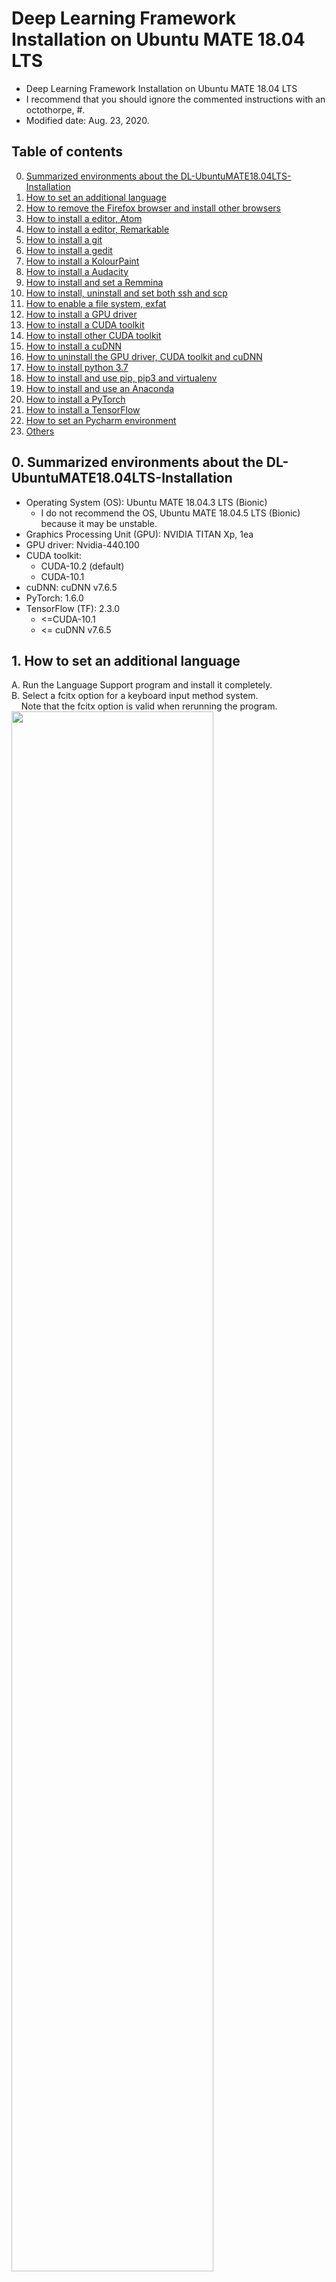 # Deep Learning Framework Installation on Ubuntu MATE 18.04 LTS
- Deep Learning Framework Installation on Ubuntu MATE 18.04 LTS
- I recommend that you should ignore the commented instructions with an octothorpe, #.
- Modified date: Aug. 23, 2020.

## Table of contents
0.  [Summarized environments about the DL-UbuntuMATE18.04LTS-Installation](#envs)
1.  [How to set an additional language](#language)
2.  [How to remove the Firefox browser and install other browsers](#web_browser)
3.  [How to install a editor, Atom](#Atom)
4.  [How to install a editor, Remarkable](#Remarkable)
5.  [How to install a git](#git)
6.  [How to install a gedit](#gedit)
7.  [How to install a KolourPaint](#KolourPaint)
8.  [How to install a Audacity](#Audacity)
9.  [How to install and set a Remmina](#remmina)
10.  [How to install, uninstall and set both ssh and scp](#ssh_scp)
11.  [How to enable a file system, exfat](#exfat)
12.  [How to install a GPU driver](#gpu_driver)
13.  [How to install a CUDA toolkit](#cuda_toolkit)
14.  [How to install other CUDA toolkit](#cuda_toolkit_other)
15.  [How to install a cuDNN](#cudnn)
16.  [How to uninstall the GPU driver, CUDA toolkit and cuDNN](#uninstall_CUDAs)
17. [How to install python 3.7](#python3.7)
18. [How to install and use pip, pip3 and virtualenv](#pip_virtualenv)
19. [How to install and use an Anaconda](#conda)
20. [How to install a PyTorch](#pytorch)
21. [How to install a TensorFlow](#tensorflow)
22. [How to set an Pycharm environment](#pycharm)
23. [Others](#others)


## 0. Summarized environments about the DL-UbuntuMATE18.04LTS-Installation <a name="envs"></a>
- Operating System (OS): Ubuntu MATE 18.04.3 LTS (Bionic)
    - I do not recommend the OS, Ubuntu MATE 18.04.5 LTS (Bionic) because it may be unstable.
- Graphics Processing Unit (GPU): NVIDIA TITAN Xp, 1ea
- GPU driver: Nvidia-440.100
- CUDA toolkit:
    - CUDA-10.2 (default)
    - CUDA-10.1
- cuDNN: cuDNN v7.6.5
- PyTorch: 1.6.0
- TensorFlow (TF): 2.3.0
    - <=CUDA-10.1
    - <= cuDNN v7.6.5


## 1. How to set an additional language <a name="language"></a>
A. Run the Language Support program and install it completely.<br />
B. Select a fcitx option for a keyboard input method system.<br />
&nbsp; &nbsp; Note that the fcitx option is valid when rerunning the program.<br /> 
<img src="https://github.com/vujadeyoon/DL-UbuntuMATE18.04LTS-Installation/blob/master/Figures/1_Language/1.png" width="80%"/><br />
C. Logout and login<br />
D. Click the configure tab of a keyboard icon in the upper right corner of the desktop.<br />
E. Add input method (e.g. Hangul).<br />
<img src="https://github.com/vujadeyoon/DL-UbuntuMATE18.04LTS-Installation/blob/master/Figures/1_Language/2.png" width="80%"/><br />
F. Set an input method configuration.<br />
<img src="https://github.com/vujadeyoon/DL-UbuntuMATE18.04LTS-Installation/blob/master/Figures/1_Language/3.png" width="80%"/><br />


## 2. How to remove the Firefox browser and install other browsers <a name="web_browser"></a>
A. Reference to the website,
<a href="https://www.opera.com" title="Opera">
Opera
</a>,
<a href="https://www.google.com/chrome">
Google Chrome
</a>.<br />
B. Remove the Firefox browser.<br />
```bash
usrname@hostname:~/curr_path$ sudo apt-get remove --purge firefox
```
C. Install the Opera and Google Chrome browsers using the package installers after downloading them.<br />
D. Install the Opera addons such as Nimbus Screen Capture and Google Translate.<br />
E. Use the function key F11 when not moving the browsers.<br />


## 3. How to install a editor, Atom <a name="Atom"></a>
A. Reference to the website,
<a href="https://atom.io" title="Atom">
Atom
</a>.<br />
B. Install the Atom using a package installer after downloading it.<br />


## 4. How to install a editor, Remarkable <a name="Remarkable"></a>
A. Reference to the website,
<a href="https://remarkableapp.github.io" title="Remarkable">
Remarkable
</a>.<br />
B. Install the Remarkable using a package installer after downloading it.<br />


## 5. How to install a git <a name="git"></a>
A. Install the gedit.<br />
```bash
usrname@hostname:~/curr_path$ sudo apt-get install git
```


## 6. How to install a gedit <a name="gedit"></a>
A. Install the gedit.<br />
```bash
usrname@hostname:~/curr_path$ sudo apt-get install gedit
```


## 7. How to install a KolourPaint <a name="Kolourpaint"></a>
A. Install the KolourPaint.<br />
```bash
usrname@hostname:~/curr_path$ sudo apt-get install kolourpaint4
```


## 8. How to install a Audacity <a name="Audacity"></a>
A. Install the Audacity.<br />
```bash
usrname@hostname:~/curr_path$ sudo apt-get install audacity
```


## 9. How to install and set a Remmina <a name="remmina"></a>
A. Reference to the website,
<a href="https://remmina.org" title="Remmina">
Remmina
</a>.<br />

B. Install the Remmina.<br />
```bash
usrname@hostname:~/curr_path$ sudo snap install remmina
```

C. Set the Remmina remote desktope preference.<br />
<img src="https://github.com/vujadeyoon/DL-UbuntuMATE18.04LTS-Installation/blob/master/Figures/4_Remmina/1.png" width="80%"/><br />


## 10. How to install, uninstall and set both ssh and scp <a name="ssh_scp"></a>
A. Install the ssh-server.<br />
```bash
usrname@hostname:~/curr_path$ sudo apt-get install openssh-server
```

B. Uninstall the ssh-server.<br />
```bash
usrname@hostname:~/curr_path$ sudo apt-get remove --purge openssh-server
```


## 11. How to enable a file system, exfat <a name="exfat"></a>
A. Enable the exfat file system.<br />
```bash
usrname@hostname:~/curr_path$ sudo apt-get install exfat-utils exfat-fuse
```


## 12. How to install a GPU driver <a name="gpu_driver"></a>
A. Check a NVIDIA driver version with reference to the website,
<a href="https://www.nvidia.com/Download/Find.aspx" title="NVIDIA driver">
NVIDIA driver
</a>.<br />
<img src="https://github.com/vujadeyoon/DL-UbuntuMATE18.04LTS-Installation/blob/master/Figures/7_GPU_driver/1.png" width="80%"/><br />

B. Install the NVIDIA driver which user selects.<br />
```bash
usrname@hostname:~/curr_path$ sudo add-apt-repository ppa:graphics-drivers/ppa
usrname@hostname:~/curr_path$ sudo apt-get update
usrname@hostname:~/curr_path$ sudo apt-get install nvidia-driver-440
usrname@hostname:~/curr_path$ sudo reboot
```

C. Check the installed NVIDIA driver version.<br />
```bash
usrname@hostname:~/curr_path$ nvidia-smi
```
```bash
    Sat Aug 22 21:44:52 2020
    +-----------------------------------------------------------------------------+
    | NVIDIA-SMI 440.100      Driver Version: 440.100      CUDA Version: 10.2     |
    |-------------------------------+----------------------+----------------------+
    | GPU  Name        Persistence-M| Bus-Id        Disp.A | Volatile Uncorr. ECC |
    | Fan  Temp  Perf  Pwr:Usage/Cap|         Memory-Usage | GPU-Util  Compute M. |
    |===============================+======================+======================|
    |   0  TITAN Xp            Off  | 00000000:01:00.0  On |                  N/A |
    | 28%   46C    P8    14W / 250W |    205MiB / 12192MiB |      0%      Default |
    +-------------------------------+----------------------+----------------------+
                                                                               
    +-----------------------------------------------------------------------------+
    | Processes:                                                       GPU Memory |
    |  GPU       PID   Type   Process name                             Usage      |
    |=============================================================================|
    |    0      1088      G   /usr/lib/xorg/Xorg                           205MiB |
    +-----------------------------------------------------------------------------+
```


## 13. How to install a CUDA toolkit <a name="cuda_toolkit"></a>
A. Download a CUDA toolkit with reference to the websites,
<a href="https://developer.nvidia.com/cuda-downloads" title="CUDA toolkit">
CUDA toolkit
</a>
and
<a href="https://developer.nvidia.com/cuda-toolkit-archive" title="CUDA toolkit archive">
CUDA toolkit archive
</a>.<br />
&nbsp; &nbsp; Additional reference to the website, 
<a href="https://docs.nvidia.com/cuda/cuda-installation-guide-linux/index.html#abstract" title="NVIDIA CUDA Installation Guide for Linux">
NVIDIA CUDA Installation Guide for Linux
</a>.<br />
<img src="https://github.com/vujadeyoon/DL-UbuntuMATE18.04LTS-Installation/blob/master/Figures/8_CUDA_toolkit/10.1.png" width="80%"/><br />

B. Install the CUDA toolkit which user selects.<br />
```bash
usrname@hostname:~/curr_path$ sudo chmod +x cuda_10.2.89_440.33.01_linux.run
usrname@hostname:~/curr_path$ sudo ./cuda_10.2.89_440.33.01_linux.run --override
```
```bash
    # Ignore the below warning and just select a option, Continue.
    ┌──────────────────────────────────────────────────────────────────────────────┐
    │ Existing package manager installation of the driver found. It is strongly    │
    │ recommended that you remove this before continuing.                          │
    │ Abort                                                                        │
    │ (Continue)                                                                   │
    │                                                                              │
    │                                                                              │
    │                                                                              │
    │                                                                              │
    │                                                                              │
    │                                                                              │
    │                                                                              │
    │                                                                              │
    │                                                                              │
    │                                                                              │
    │                                                                              │
    │                                                                              │
    │                                                                              │
    │                                                                              │
    │                                                                              │
    │                                                                              │
    │                                                                              │
    │                                                                              │
    │ Up/Down: Move | 'Enter': Select                                              │
    └──────────────────────────────────────────────────────────────────────────────┘

    ┌──────────────────────────────────────────────────────────────────────────────┐
    │  End User License Agreement                                                  │
    │  --------------------------                                                  │
    │                                                                              │
    │                                                                              │
    │  Preface                                                                     │
    │  -------                                                                     │
    │                                                                              │
    │  The Software License Agreement in Chapter 1 and the Supplement              │
    │  in Chapter 2 contain license terms and conditions that govern               │
    │  the use of NVIDIA software. By accepting this agreement, you                │
    │  agree to comply with all the terms and conditions applicable                │
    │  to the product(s) included herein.                                          │
    │                                                                              │
    │                                                                              │
    │  NVIDIA Driver                                                               │
    │                                                                              │
    │                                                                              │
    │  Description                                                                 │
    │                                                                              │
    │  This package contains the operating system driver and                       │
    │──────────────────────────────────────────────────────────────────────────────│
    │ Do you accept the above EULA? (accept/decline/quit):                         │
    │ (accept)                                                                     │
    └──────────────────────────────────────────────────────────────────────────────┘
    
    ┌──────────────────────────────────────────────────────────────────────────────┐
    │ CUDA Installer                                                               │ 
    │ - [ ] Driver                                                                 │
    │      [ ] 440.33.01                                                           │
    │ - [X] CUDA Toolkit 10.2                                                      │
    │    + [X] CUDA Tools 10.2                                                     │
    │    + [X] CUDA Libraries 10.2                                                 │
    │    + [X] CUDA Compiler 10.2                                                  │
    │      [X] CUDA Misc Headers 10.2                                              │
    │   [ ] CUDA Samples 10.2                                                      │
    │   [ ] CUDA Demo Suite 10.2                                                   │
    │   [ ] CUDA Documentation 10.2                                                │
    │   Install                                                                    │
    │   Options                                                                    │
    │                                                                              │
    │                                                                              │
    │                                                                              │
    │                                                                              │
    │                                                                              │
    │                                                                              │
    │                                                                              │
    │                                                                              │
    │                                                                              │
    │ Up/Down: Move | Left/Right: Expand | 'Enter': Select | 'A': Advanced options │
    └──────────────────────────────────────────────────────────────────────────────┘
```

C. Ignore the below warning about incompleted installation.<br /> 
```bash
    ===========
    = Summary =
    ===========

    Driver:   Not Selected
    Toolkit:  Installed in /usr/local/cuda-10.2/
    Samples:  Not Selected

    Please make sure that
     -   PATH includes /usr/local/cuda-10.2/bin
     -   LD_LIBRARY_PATH includes /usr/local/cuda-10.2/lib64, or, add /usr/local/cuda-10.2/lib64 to /etc/ld.so.conf and run ldconfig as root

    To uninstall the CUDA Toolkit, run cuda-uninstaller in /usr/local/cuda-10.2/bin

    Please see CUDA_Installation_Guide_Linux.pdf in /usr/local/cuda-10.2/doc/pdf for detailed information on setting up CUDA.
    ***WARNING: Incomplete installation! This installation did not install the CUDA Driver. A driver of version at least 440.00 is required for CUDA 10.2 functionality to work.
    To install the driver using this installer, run the following command, replacing <CudaInstaller> with the name of this run file:
        sudo <CudaInstaller>.run --silent --driver

    Logfile is /var/log/cuda-installer.log
```

D. Make sure that CUDA path and LD_LIBRARY_PATH.<br />
```bash
usrname@hostname:~/curr_path$ echo -e "\n## CUDA and cuDNN paths"  >> ~/.bashrc
usrname@hostname:~/curr_path$ echo 'export PATH=/usr/local/cuda-10.2/bin${PATH:+:${PATH}}' >> ~/.bashrc
usrname@hostname:~/curr_path$ echo 'export LD_LIBRARY_PATH=/usr/local/cuda-10.2/lib64${LD_LIBRARY_PATH:+:${LD_LIBRARY_PATH}}' >> ~/.bashrc
usrname@hostname:~/curr_path$ source ~/.bashrc
usrname@hostname:~/curr_path$ sudo reboot
```

E. Check the installed CUDA toolkit version.<br />
```bash
usrname@hostname:~/curr_path$ nvcc --version
```
```bash
    nvcc: NVIDIA (R) Cuda compiler driver
    Copyright (c) 2005-2019 NVIDIA Corporation
    Built on Wed_Oct_23_19:24:38_PDT_2019
    Cuda compilation tools, release 10.2, V10.2.89
```
```bash
usrname@hostname:~/curr_path$ which nvcc
```
```bash
    /usr/local/cuda-10.2/bin/nvcc
```


## 14. How to install other CUDA toolkit <a name="cuda_toolkit_other"></a>
A. This is for cases where you need to use a different CUDA toolkit (e.g. cuda-10.1).<br />
B. Install the CUDA toolkit which user selects.<br />
```bash
usrname@hostname:~/curr_path$ sudo chmod +x cuda_10.1.105_418.39_linux.run
usrname@hostname:~/curr_path$ sudo ./cuda_10.1.105_418.39_linux.run --override
```
```bash
    ┌──────────────────────────────────────────────────────────────────────────────┐
    │  End User License Agreement                                                  │
    │  --------------------------                                                  │
    │                                                                              │
    │                                                                              │
    │  Preface                                                                     │
    │  -------                                                                     │
    │                                                                              │
    │  The Software License Agreement in Chapter 1 and the Supplement              │
    │  in Chapter 2 contain license terms and conditions that govern               │
    │  the use of NVIDIA software. By accepting this agreement, you                │
    │  agree to comply with all the terms and conditions applicable                │
    │  to the product(s) included herein.                                          │
    │                                                                              │
    │                                                                              │
    │  NVIDIA Driver                                                               │
    │                                                                              │
    │                                                                              │
    │  Description                                                                 │
    │                                                                              │
    │  This package contains the operating system driver and                       │
    │──────────────────────────────────────────────────────────────────────────────│
    │ Do you accept the above EULA? (accept/decline/quit):                         │
    │ (accept)                                                                     │
    └──────────────────────────────────────────────────────────────────────────────┘
   
    ┌──────────────────────────────────────────────────────────────────────────────┐
    │ CUDA Installer                                                               │ 
    │ - [ ] Driver                                                                 │
    │      [ ] 418.39                                                              │
    │ - [X] CUDA Toolkit 10.1                                                      │
    │    + [X] CUDA Tools 10.1                                                     │
    │    + [X] CUDA Libraries 10.1                                                 │
    │    + [X] CUDA Compiler 10.1                                                  │
    │      [X] CUDA Misc Headers 10.1                                              │
    │   [ ] CUDA Samples 10.1                                                      │
    │   [ ] CUDA Demo Suite 10.1                                                   │
    │   [ ] CUDA Documentation 10.1                                                │
    │   Install                                                                    │
    │   Options                                                                    │
    │                                                                              │
    │                                                                              │
    │                                                                              │
    │                                                                              │
    │                                                                              │
    │                                                                              │
    │                                                                              │
    │                                                                              │
    │                                                                              │
    │ Up/Down: Move | Left/Right: Expand | 'Enter': Select | 'A': Advanced options │
    └──────────────────────────────────────────────────────────────────────────────┘
    
    # Select a option, No.
    ┌──────────────────────────────────────────────────────────────────────────────┐
    │ A symlink already exists at /usr/local/cuda. Update to this installation?    │
    │ Yes                                                                          │
    │ (No)                                                                         │
    │                                                                              │
    │                                                                              │
    │                                                                              │
    │                                                                              │
    │                                                                              │
    │                                                                              │
    │                                                                              │
    │                                                                              │
    │                                                                              │
    │                                                                              │
    │                                                                              │
    │                                                                              │
    │                                                                              │
    │                                                                              │
    │                                                                              │
    │                                                                              │
    │                                                                              │
    │                                                                              │
    │                                                                              │
    │ Up/Down: Move | 'Enter': Select                                              │
    └──────────────────────────────────────────────────────────────────────────────┘
    
```

C. Ignore the below warning about incompleted installation.<br /> 
```bash
    ===========
    = Summary =
    ===========

    Driver:   Not Selected
    Toolkit:  Installed in /usr/local/cuda-10.1/
    Samples:  Not Selected

    Please make sure that
     -   PATH includes /usr/local/cuda-10.1/bin
     -   LD_LIBRARY_PATH includes /usr/local/cuda-10.1/lib64, or, add /usr/local/cuda-10.1/lib64 to /etc/ld.so.conf and run ldconfig as root

    To uninstall the CUDA Toolkit, run cuda-uninstaller in /usr/local/cuda-10.1/bin

    Please see CUDA_Installation_Guide_Linux.pdf in /usr/local/cuda-10.1/doc/pdf for detailed information on setting up CUDA.
    ***WARNING: Incomplete installation! This installation did not install the CUDA Driver. A driver of version at least 418.00 is required for CUDA 10.1 functionality to work.
    To install the driver using this installer, run the following command, replacing <CudaInstaller> with the name of this run file:
        sudo <CudaInstaller>.run --silent --driver

    Logfile is /var/log/cuda-installer.log
```


## 15. How to install a cuDNN <a name="cudnn"></a>
A. Download a cuDNN (e.g. cuDNN v7.6.5 Library for Linux) with reference to the websites,
<a href="https://developer.nvidia.com/rdp/cudnn-download" title="cuDNN">
cuDNN
</a>, 
<a href="https://developer.nvidia.com/rdp/cudnn-archive" title="cuDNN archive">
cuDNN archive
</a>.<br />
<img src="https://github.com/vujadeyoon/DL-UbuntuMATE18.04LTS-Installation/blob/master/Figures/9_cuDNN/7.6.5.png" width="80%"/><br />

B. Install the downloaded cuDNN.<br />
```bash
usrname@hostname:~/curr_path$ tar xzvf cudnn-10.2-linux-x64-v7.6.5.32.tgz
usrname@hostname:~/curr_path$ sudo cp cuda/lib64/* /usr/local/cuda-10.2/lib64/
usrname@hostname:~/curr_path$ sudo cp cuda/include/* /usr/local/cuda-10.2/include/
usrname@hostname:~/curr_path$ sudo chmod a+r /usr/local/cuda-10.2/lib64/libcudnn*
usrname@hostname:~/curr_path$ sudo chmod a+r /usr/local/cuda-10.2/include/cudnn.h
```

C. Check the installed cuDNN version.<br />
```bash
usrname@hostname:~/curr_path$ cat /usr/local/cuda/include/cudnn.h | grep CUDNN_MAJOR -A 2
```
```bash
    #define CUDNN_MAJOR 7
    #define CUDNN_MINOR 6
    #define CUDNN_PATCHLEVEL 5
    --
    #define CUDNN_VERSION (CUDNN_MAJOR * 1000 + CUDNN_MINOR * 100 + CUDNN_PATCHLEVEL)

    #include "driver_types.h"
```

D. Install the NVIDIA CUDA profiler tools interface.<br />
```bash
usrname@hostname:~/curr_path$ sudo apt-get install libcupti-dev
```


## 16. How to uninstall the GPU driver, CUDA toolkit and cuDNN <a name="uninstall_CUDAs"></a>
A. uninstall the GPU driver, CUDA toolkit (e.g. cuda-10.2) and cuDNN.<br />
```bash
usrname@hostname:~/curr_path$ sudo /usr/local/cuda-10.2/bin/cuda-uninstaller
usrname@hostname:~/curr_path$ sudo apt-get remove --purge -y 'cuda*'
usrname@hostname:~/curr_path$ sudo apt-get remove --purge -y 'nvidia*'
usrname@hostname:~/curr_path$ sudo apt-get autoremove --purge cuda
usrname@hostname:~/curr_path$ sudo rm -rf /usr/local/cuda*
```


## 17. How to install python 3.7 <a name="python3.7"></a>
A. Install the python3.7.<br />
```bash
usrname@hostname:~/curr_path$ sudo apt-get update
usrname@hostname:~/curr_path$ sudo apt-get install software-properties-common
usrname@hostname:~/curr_path$ sudo add-apt-repository ppa:deadsnakes/ppa
usrname@hostname:~/curr_path$ (ENTER)
usrname@hostname:~/curr_path$ sudo apt-get install python3.7
```

B. Check the installed python3.7 version.<br />
```bash
usrname@hostname:~/curr_path$ python3.7 --version
```
```bash
    Python 3.7.9
```
```bash
usrname@hostname:~/curr_path$ python3.7
```
```bash
    Python 3.7.9 (default, Aug 18 2020, 06:22:45) 
    [GCC 7.5.0] on linux
    Type "help", "copyright", "credits" or "license" for more information.

```


## 18. How to install and use pip, pip3 and virtualenv <a name="pip_virtualenv"></a>
A. Check the pip, pip3 and virtualenv usages with reference to the websites,
<a href="https://pip.pypa.io/en/stable/" title="Pip3">
pip3
</a>,
<a href="https://virtualenv.pypa.io/en/latest/" title="Virtualenv1">
virtualenv1
</a>
and
<a href="https://packaging.python.org/guides/installing-using-pip-and-virtualenv/" title="Virtualenv2">
virtualenv2
</a>.<br />

B. Install the pip and pip3.<br />
```bash
usrname@hostname:~/curr_path$ sudo apt-get install python-pip
usrname@hostname:~/curr_path$ sudo apt-get install python3-pip
```

C. Check the installed pip and pip3 version.<br />
```bash
usrname@hostname:~/curr_path$ pip --version
```
```bash
    pip 9.0.1 from /usr/lib/python2.7/dist-packages (python 2.7)
```
```bash
usrname@hostname:~/curr_path$ pip3 --version
```
```bash
    pip 9.0.1 from /usr/lib/python3/dist-packages (python 3.6)
```

D. Install the virtualenv.<br />
```bash
# usrname@hostname:~/curr_path$ pip3 install virtualenv # This command causes a permission issue on the Ubuntu 18.04.
# You must install the virtualenv as root whose version is 16.7.9 using the pip, not the pip3. Other versions may be unstable.
usrname@hostname:~/curr_path$ sudo pip install virtualenv==16.7.9
```
```bash
    Installing collected packages: virtualenv
    Successfully installed virtualenv-16.7.9
```

E. Check the installed version.<br />
```bash
usrname@hostname:~/curr_path$ virtualenv --version
```
```bash
    16.7.9
```

F. Create a virtualenv for python 3.7 with pip3.<br />
&nbsp; &nbsp; The root directory for the virtualenv: /home/usrname/pip3_virtualenv<br />
&nbsp; &nbsp; The name of new virtualenv to be created: virenv_dl<br />
```
usrname@hostname:~/curr_path$ mkdir -p /home/usrname/pip3_virtualenv/virenv_dl
usrname@hostname:~/curr_path$ virtualenv /home/usrname/pip3_virtualenv/virenv_dl --python=python3.7
```

G. Check the virtualenv.<br />
&nbsp; &nbsp; The root directory for the virtualenv: /home/usrname/pip3_virtualenv<br />
```bash
usrname@hostname:~/curr_path$ ls /home/usrname/pip3_virtualenv/
```

H. Activate a virtualenv.<br />
&nbsp; &nbsp; The root directory for the virtualenv: /home/usrname/pip3_virtualenv<br />
&nbsp; &nbsp; The name of virtualenv to be activated: virenv_dl<br />
```bash
usrname@hostname:~/curr_path$ source /home/usrname/pip3_virtualenv/virenv_dl/bin/activate
```

I. Deactivate a virtualenv.<br />
&nbsp; &nbsp; The name of virtualenv to be deactivated: virenv_dl<br />
```bash
(virenv_dl) usrname@hostname:~/curr_path$ deactivate
```

J. Remove a virtualenv.<br />
&nbsp; &nbsp; The root directory for the virtualenv: /home/usrname/pip3_virtualenv<br />
&nbsp; &nbsp; The name of virtualenv to be removed: virenv_dl<br />
```bash
(virenv_dl) usrname@hostname:~/curr_path$ deactivate
usrname@hostname:~/curr_path$ rm -rf /home/usrname/pip3_virtualenv/virenv_dl
```

K. Export a pip3 package list.<br />
&nbsp; &nbsp; The name of activated virtualenv: virenv_dl<br />
```bash
(virenv_dl) usrname@hostname:~/curr_path$ pip3 freeze > requirements.txt
```

L. Install packages from the exported pip3 package list.<br />
&nbsp; &nbsp; The name of activated virtualenv: virenv_new<br />
```bash
(virenv_new) usrname@hostname:~/curr_path$ pip3 install -r requirements.txt
```


## 19. How to install and use an Anaconda <a name="conda"></a>
A. Download an Anaconda with reference to the website,
<a href="https://www.anaconda.com/download/#linux" title="Anaconda">
Anaconda
</a>.<br />

B. Install the downloaded Anaconda.<br />
```bash
usrname@hostname:~/curr_path$ bash Anaconda3-2019.10-Linux-x86_64.sh
```
```bash
    Do you accept the license terms? [yes|no]
    [no] >>> (yes)
    Anaconda3 will now be installed into this location:
    /home/usrname/anaconda3
    [/home/usrname/anaconda3] >>> (ENTER)
    Do you wish the installer to initialize Anaconda3 by running conda init? [yes|no]
    [no] >>> (no)
```
```bash
usrname@hostname:~/curr_path$ source ~/.bashrc
```
* Please note that the official Anaconda installation guide recommends that the installer initialize the Anaconda3 by running conda init while installing it. However, I recommend that you type no for the last question in installation process, because the command, conda init, modifies the file, ~/.bashrc, then a terminal always activates a base conda virtual envrionment as below.
```bash
(base) usrname@hostname:~/curr_path$
```
* It enables the terminal to call any conda command easliy, but the automatically activated conda virtual envrionment, base, is redundant if you use the virtualenv that I mentioned in the section 11.
* Thus, after installing the Anaconda3 without initializing the conda, you should activate the conda virtual environment, base to use conda virtual environment correctly as below.
```bash
usrname@hostname:~/curr_path$ source /home/usrname/anaconda3/bin/activate
(base) usrname@hostname:~/curr_path$ 
```
* If you want to initialize the conda after installing it without initializing process, you run a command, conda init, after activating the base conda virtual environment. It can modify the file, ~/.bashrc. Please refer to below information. 
```bash
(base) usrname@hostname:~/curr_path$ conda init
```
```bash
(base) usrname@hostname:~/curr_path$ cat ~/.bashrc
# >>> conda initialize >>>
# !! Contents within this block are managed by 'conda init' !!
__conda_setup="$('/home/usrname/anaconda3/bin/conda' 'shell.bash' 'hook' 2> /dev/null)"
if [ $? -eq 0 ]; then
    eval "$__conda_setup"
else
    if [ -f "/home/usrname/anaconda3/etc/profile.d/conda.sh" ]; then
        . "/home/usrname/anaconda3/etc/profile.d/conda.sh"
    else
        export PATH="/home/usrname/anaconda3/bin:$PATH"
    fi
fi
unset __conda_setup
# <<< conda initialize <<<
```
<details>
    <summary>C. (Option) Update the Anaconda.</summary>
    
    (base) usrname@hostname:~/curr_path$ conda update conda
    
        The following packages will be UPDATED:
        Proceed ([y]/n)? (y)
        
</details>


D. Uninstall the Anaconda.<br />
```bash
usrname@hostname:~/curr_path$ rm -rf ~/anaconda3
```

E. Check the installed conda version.<br />
```bash
(base) usrname@hostname:~/curr_path$ conda --version
```
```bash
    conda 4.7.12
```

F. Check the conda envrionments.<br />
```bash
(base) usrname@hostname:~/curr_path$ conda info --envs
```
```bash
    # conda environments:
    #
    base                  *  /home/usrname/anaconda3
    
```

G. Create a conda virtual environments for python 3.7 with conda.<br />
&nbsp; &nbsp; The name of new conda virtual environment to be created: conda_dl<br />
```
(base) usrname@hostname:~/curr_path$ conda create --name conda_dl python=3.7
```

H. Clone a conda virtual environment.<br />
&nbsp; &nbsp; The name of new conda virtual environment to be cloned: conda_pytorch<br />
&nbsp; &nbsp; The name of existed conda virtual environment: conda_dl<br />
```bash
(base) usrname@hostname:~/curr_path$ conda create --name conda_pytorch --clone conda_dl
```

I. Activate a conda virtual environment.<br />
&nbsp; &nbsp; The name of conda virtual environment to be activated: conda_pytorch<br />
```bash
(base) usrname@hostname:~/curr_path$ conda activate conda_pytorch
```

J. Deactivate a conda virtual environment.<br />
&nbsp; &nbsp; The name of conda virtual environment to be deactivated: conda_pytorch<br />
```bash
(conda_pytorch) usrname@hostname:~/curr_path$ conda deactivate
```

K. Remove a conda virtual environment.<br />
&nbsp; &nbsp; The name of conda virtual environment to be removed: conda_dl<br />
```bash
(base) usrname@hostname:~/curr_path$ conda remove --name conda_dl --all
```

L. Export a conda package list.<br />
&nbsp; &nbsp; The name of activated conda virtual environment: conda_pytorch<br />
```bash
(conda_pytorch) usrname@hostname:~/curr_path$ conda list -e > requirements.txt
```

M. Install packages from the exported conda package list.<br />
&nbsp; &nbsp; The name of activated conda virtual environment: conda_new<br />
```bash
(conda_new) usrname@hostname:~/curr_path$ conda install --yes --file requirements.txt # does not automatically install all the dependencies
```
```bash
(conda_new) usrname@hostname:~/curr_path$ while read requirement; do conda install --yes $requirement; done < requirements.txt # automatically install all the dependencies
```

N. Export a conda virtual envrionment.<br />
&nbsp; &nbsp; The name of conda virtual environment to be exported: conda_pytorch<br />
&nbsp; &nbsp; The name of exported file: exported_env.yml<br />
```bash
(base) usrname@hostname:~/curr_path$ conda conda_pytorch export > exported_env.yml
```

O. Create a conda virtual environment with the exported conda virtual environment.<br />
&nbsp; &nbsp; The name of new conda virtual environment to be created: conda_new<br />
&nbsp; &nbsp; The name of exported file: exported_env.yml<br />
```bash
(base) usrname@hostname:~/curr_path$ conda conda_new create -f exported_env.yml
```


## 20. How to install a PyTorch <a name="pytorch"></a>
A. Check a PyTorch version with reference to the website,
<a href="https://pytorch.org" title="PyTorch">
PyTorch
</a>.<br />

B. Install the PyTorch where user want to install it.<br />
&nbsp; &nbsp; The name of virtualenv where user want to install the PyTorch: virenv_pytorch<br />
```bash
usrname@hostname:~/curr_path$ source /home/usrname/pip3_virtualenv/virenv_pytorch/bin/activate
(virenv_pytorch) usrname@hostname:~/curr_path$ pip3 install torch torchvision
```

C. Install other version of the PyTorch for older CUDA toolkit.<br />
&nbsp; &nbsp; The name of virtualenv where user want to install the PyTorch: virenv_pytorch<br />
&nbsp; &nbsp; The PyTorch version: 1.4.0<br />
&nbsp; &nbsp; The Torchvision version: 0.5.0<br />
&nbsp; &nbsp; The CUDA toolkit version: 10.0<br />
```bash
usrname@hostname:~/curr_path$ source /home/usrname/pip3_virtualenv/virenv_pytorch/bin/activate
(virenv_pytorch) usrname@hostname:~/curr_path$ pip3 install torch==1.4.0+cu100 torchvision==0.5.0+cu100 -f https://download.pytorch.org/whl/torch_stable.html
```

C. Make sure the PyTorch is installed correctly. <br />
```bash
(virenv_pytorch) usrname@hostname:~/curr_path$ python3
Python 3.7.9 (default, Aug 18 2020, 06:22:45)
[GCC 7.5.0] on linux
Type "help", "copyright", "credits" or "license" for more information.
```
```python
>>> import torch
>>> torch.__version__
'1.6.0'
>>> torch.cuda.is_available()
True
>>> torch.cuda.device_count()
1
>>> torch.cuda.get_device_name(0)
'TITAN Xp'
>>> device = torch.device('cuda')
>>> print(str(device))
'cuda'
>>> a = torch.rand(5)
>>> b = a.to(device)
>>> c = a.to('cuda:0')
>>> print(a)
tensor([0.4732, 0.1292, 0.7363, 0.6000, 0.2162])
>>> print(b)
tensor([0.4732, 0.1292, 0.7363, 0.6000, 0.2162], device='cuda:0')
>>> print(c)
tensor([0.4732, 0.1292, 0.7363, 0.6000, 0.2162], device='cuda:0')
```


## 21. How to install a TensorFlow <a name="tensorflow"></a>
A. Check a TensorFlow version with reference to the website,
<a href="https://www.tensorflow.org" title="TensorFlow">
TensorFlow
</a>.<br />

B. Register environmental variables temporarily (e.g. CUDA path and LD_LIBRARY_PATH) because the TF2.3 supports CUDA toolkit 10.1, not CUDA toolkit 10.2.<br />
```bash
usrname@hostname:~/curr_path$ export PATH=/usr/local/cuda-10.1/bin${PATH:+:${PATH}}
usrname@hostname:~/curr_path$ export LD_LIBRARY_PATH=/usr/local/cuda-10.1/lib64${LD_LIBRARY_PATH:+:${LD_LIBRARY_PATH}}
```

C. Install the TensorFlow where user want to install it.<br />
&nbsp; &nbsp; The name of virtualenv where user want to install the TensorFlow: virenv_tf<br />
```bash
usrname@hostname:~/curr_path$ source /home/usrname/pip3_virtualenv/virenv_tf/bin/activate
(virenv_tf) usrname@hostname:~/curr_path$ pip3 install tensorflow
(virenv_tf) usrname@hostname:~/curr_path$ pip3 install tensorflow-gpu
# The final version of TensorFlow 1.x:
# (virenv_tf) usrname@hostname:~/curr_path$ pip3 install tensorflow==1.15
# (virenv_tf) usrname@hostname:~/curr_path$ pip3 install tensorflow-gpu==1.15
```

D. Make sure the TensorFlow is installed correctly. <br />
```bash
(virenv_tf) usrname@hostname:~/curr_path$ python3
Python 3.7.9 (default, Aug 18 2020, 06:22:45)
[GCC 7.5.0] on linux
Type "help", "copyright", "credits" or "license" for more information.
```
```python
>>> import tensorflow as tf
2020-08-22 23:17:27.798905: I tensorflow/stream_executor/platform/default/dso_loader.cc:48] Successfully opened dynamic library libcudart.so.10.1
>>> tf.__version__
'2.3.0'
>>> tf.test.is_gpu_available()
WARNING:tensorflow:From <stdin>:1: is_gpu_available ~ GPU (device: 0, name: TITAN Xp, pci bus id: 0000:01:00.0, compute capability: 6.1)
True
>>> tf.debugging.set_log_device_placement(True)
>>> a = tf.constant([[1.0, 2.0, 3.0], [4.0, 5.0, 6.0]])
>>> b = tf.constant([[1.0, 2.0], [3.0, 4.0], [5.0, 6.0]])
>>> c = tf.matmul(a, b)
2020-08-22 23:18:26.180782: I tensorflow/stream_executor/platform/default/dso_loader.cc:48] Successfully opened dynamic library libcublas.so.10
2020-08-22 23:18:26.878503: I tensorflow/core/common_runtime/eager/execute.cc:611] Executing op MatMul in device /job:localhost/replica:0/task:0/device:GPU:0
>>> print(c)
tf.Tensor(
[[22. 28.]
 [49. 64.]], shape=(2, 2), dtype=float32)
```

E. Unregister the registered temporal environmental variables (e.g. CUDA path and LD_LIBRARY_PATH).<br />
```bash
usrname@hostname:~/curr_path$ unset PATH
usrname@hostname:~/curr_path$ unset LD_LIBRARY_PATH
```


## 22. How to set a Pycharm environment <a name="pycharm"></a>
A. Download a Pycharm which is a kind of Python IDEs with reference to the website,
<a href="https://www.jetbrains.com/pycharm/download/#section=linux" title="Pycharm">
Pycharm
</a>.<br />

B. Install the Pycharm.<br />
```bash
usrname@hostname:~/curr_path$ tar xzvf pycharm-community-2018.3.2.tar.gz
usrname@hostname:~/curr_path$ mv pycharm-community-2018.3.2/ ~/
```
I suggest that some options should be selected as follows:
- Complete Installation: Check the option, "Do not import settings".
- Customize PyCharm - Create Launcher Script: Do not check the option.

C. Execute the Pycharm.
```bash
usrname@hostname:~/curr_path$ ~/pycharm-community-2018.3.2/pycharm.sh
```

D. Create a new project with existing interpreter which is in a specific conda environment (e.g. conda_dl).<br />
<img src="https://github.com/vujadeyoon/DL-UbuntuMATE18.04LTS-Installation/blob/master/Figures/13_Pycharm/1.png" width="80%"/><br />

E. How to set a project interpreter.<br />
<img src="https://github.com/vujadeyoon/DL-UbuntuMATE18.04LTS-Installation/blob/master/Figures/13_Pycharm/2.png" width="80%"/><br />


## 23. Others <a name="others"></a>
A. How to fix NTFS disk write-protect.<br />
```bash
usrname@hostname:~/curr_path$ sudo ntfsfix /dev/sdb1
```
B. How to install citrix.<br />
- Download and install the citrix recevier (e.g. Citrix Receiver 13.10 for Linux) for Debian Packages (i.e. Full Packages (Self-Service Support)).
- Then copy some certification files to the Citrix directory.
```bash
usrname@hostname:~/curr_path$ sudo cp -r /etc/ssl/certs/* /opt/Citrix/ICAClient/keystore/cacerts/
```
